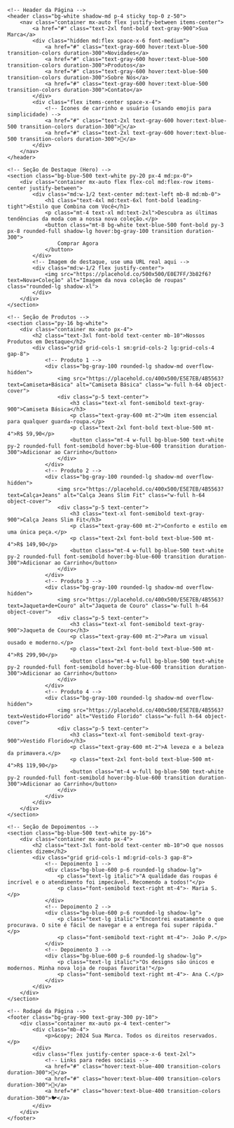 <head>
    <meta charset="UTF-8">
    <meta name="viewport" content="width=device-width, initial-scale=1.0">
    <title>Sua Loja de Roupas</title>
 <title>Sua Loja de Roupas</title>
    <!-- Inclui o CDN do Tailwind CSS para estilização rápida e responsiva -->
    <script src="https://cdn.tailwindcss.com"></script>
    <style>
        @import url('https://fonts.googleapis.com/css2?family=Inter:wght@400;600;700&display=swap');
        body {
            font-family: 'Inter', sans-serif;
        }
        /* Efeito de hover personalizado para os botões */
        .btn-primary:hover {
            background-color: #3b82f6;
            transform: scale(1.05);
            transition: all 0.3s ease;
        }
        .btn-secondary:hover {
            background-color: #f3f4f6;
            color: #1f2937;
            transform: scale(1.05);
            transition: all 0.3s ease;
        }
    </style>
</head>
<body class="bg-gray-50 text-gray-800">

    <!-- Header da Página -->
    <header class="bg-white shadow-md p-4 sticky top-0 z-50">
        <nav class="container mx-auto flex justify-between items-center">
            <a href="#" class="text-2xl font-bold text-gray-900">Sua Marca</a>
            <div class="hidden md:flex space-x-6 font-medium">
                <a href="#" class="text-gray-600 hover:text-blue-500 transition-colors duration-300">Novidades</a>
                <a href="#" class="text-gray-600 hover:text-blue-500 transition-colors duration-300">Produtos</a>
                <a href="#" class="text-gray-600 hover:text-blue-500 transition-colors duration-300">Sobre Nós</a>
                <a href="#" class="text-gray-600 hover:text-blue-500 transition-colors duration-300">Contato</a>
            </div>
            <div class="flex items-center space-x-4">
                <!-- Ícones de carrinho e usuário (usando emojis para simplicidade) -->
                <a href="#" class="text-2xl text-gray-600 hover:text-blue-500 transition-colors duration-300">🛒</a>
                <a href="#" class="text-2xl text-gray-600 hover:text-blue-500 transition-colors duration-300">👤</a>
            </div>
        </nav>
    </header>

    <!-- Seção de Destaque (Hero) -->
    <section class="bg-blue-500 text-white py-20 px-4 md:px-0">
        <div class="container mx-auto flex flex-col md:flex-row items-center justify-between">
            <div class="md:w-1/2 text-center md:text-left mb-8 md:mb-0">
                <h1 class="text-4xl md:text-6xl font-bold leading-tight">Estilo que Combina com Você</h1>
                <p class="mt-4 text-xl md:text-2xl">Descubra as últimas tendências da moda com a nossa nova coleção.</p>
                <button class="mt-8 bg-white text-blue-500 font-bold py-3 px-8 rounded-full shadow-lg hover:bg-gray-100 transition duration-300">
                    Comprar Agora
                </button>
            </div>
            <!-- Imagem de destaque, use uma URL real aqui -->
            <div class="md:w-1/2 flex justify-center">
                <img src="https://placehold.co/500x500/E0E7FF/3b82f6?text=Nova+Coleção" alt="Imagem da nova coleção de roupas" class="rounded-lg shadow-xl">
            </div>
        </div>
    </section>

    <!-- Seção de Produtos -->
    <section class="py-16 bg-white">
        <div class="container mx-auto px-4">
            <h2 class="text-3xl font-bold text-center mb-10">Nossos Produtos em Destaque</h2>
            <div class="grid grid-cols-1 sm:grid-cols-2 lg:grid-cols-4 gap-8">
                <!-- Produto 1 -->
                <div class="bg-gray-100 rounded-lg shadow-md overflow-hidden">
                    <img src="https://placehold.co/400x500/E5E7EB/4B5563?text=Camiseta+Básica" alt="Camiseta Básica" class="w-full h-64 object-cover">
                    <div class="p-5 text-center">
                        <h3 class="text-xl font-semibold text-gray-900">Camiseta Básica</h3>
                        <p class="text-gray-600 mt-2">Um item essencial para qualquer guarda-roupa.</p>
                        <p class="text-2xl font-bold text-blue-500 mt-4">R$ 59,90</p>
                        <button class="mt-4 w-full bg-blue-500 text-white py-2 rounded-full font-semibold hover:bg-blue-600 transition duration-300">Adicionar ao Carrinho</button>
                    </div>
                </div>
                <!-- Produto 2 -->
                <div class="bg-gray-100 rounded-lg shadow-md overflow-hidden">
                    <img src="https://placehold.co/400x500/E5E7EB/4B5563?text=Calça+Jeans" alt="Calça Jeans Slim Fit" class="w-full h-64 object-cover">
                    <div class="p-5 text-center">
                        <h3 class="text-xl font-semibold text-gray-900">Calça Jeans Slim Fit</h3>
                        <p class="text-gray-600 mt-2">Conforto e estilo em uma única peça.</p>
                        <p class="text-2xl font-bold text-blue-500 mt-4">R$ 149,90</p>
                        <button class="mt-4 w-full bg-blue-500 text-white py-2 rounded-full font-semibold hover:bg-blue-600 transition duration-300">Adicionar ao Carrinho</button>
                    </div>
                </div>
                <!-- Produto 3 -->
                <div class="bg-gray-100 rounded-lg shadow-md overflow-hidden">
                    <img src="https://placehold.co/400x500/E5E7EB/4B5563?text=Jaqueta+de+Couro" alt="Jaqueta de Couro" class="w-full h-64 object-cover">
                    <div class="p-5 text-center">
                        <h3 class="text-xl font-semibold text-gray-900">Jaqueta de Couro</h3>
                        <p class="text-gray-600 mt-2">Para um visual ousado e moderno.</p>
                        <p class="text-2xl font-bold text-blue-500 mt-4">R$ 299,90</p>
                        <button class="mt-4 w-full bg-blue-500 text-white py-2 rounded-full font-semibold hover:bg-blue-600 transition duration-300">Adicionar ao Carrinho</button>
                    </div>
                </div>
                <!-- Produto 4 -->
                <div class="bg-gray-100 rounded-lg shadow-md overflow-hidden">
                    <img src="https://placehold.co/400x500/E5E7EB/4B5563?text=Vestido+Florido" alt="Vestido Florido" class="w-full h-64 object-cover">
                    <div class="p-5 text-center">
                        <h3 class="text-xl font-semibold text-gray-900">Vestido Florido</h3>
                        <p class="text-gray-600 mt-2">A leveza e a beleza da primavera.</p>
                        <p class="text-2xl font-bold text-blue-500 mt-4">R$ 119,90</p>
                        <button class="mt-4 w-full bg-blue-500 text-white py-2 rounded-full font-semibold hover:bg-blue-600 transition duration-300">Adicionar ao Carrinho</button>
                    </div>
                </div>
            </div>
        </div>
    </section>
    
    <!-- Seção de Depoimentos -->
    <section class="bg-blue-500 text-white py-16">
        <div class="container mx-auto px-4">
            <h2 class="text-3xl font-bold text-center mb-10">O que nossos clientes dizem</h2>
            <div class="grid grid-cols-1 md:grid-cols-3 gap-8">
                <!-- Depoimento 1 -->
                <div class="bg-blue-600 p-6 rounded-lg shadow-lg">
                    <p class="text-lg italic">"A qualidade das roupas é incrível e o atendimento foi impecável. Recomendo a todos!"</p>
                    <p class="font-semibold text-right mt-4">- Maria S.</p>
                </div>
                <!-- Depoimento 2 -->
                <div class="bg-blue-600 p-6 rounded-lg shadow-lg">
                    <p class="text-lg italic">"Encontrei exatamente o que procurava. O site é fácil de navegar e a entrega foi super rápida."</p>
                    <p class="font-semibold text-right mt-4">- João P.</p>
                </div>
                <!-- Depoimento 3 -->
                <div class="bg-blue-600 p-6 rounded-lg shadow-lg">
                    <p class="text-lg italic">"Os designs são únicos e modernos. Minha nova loja de roupas favorita!"</p>
                    <p class="font-semibold text-right mt-4">- Ana C.</p>
                </div>
            </div>
        </div>
    </section>

    <!-- Rodapé da Página -->
    <footer class="bg-gray-900 text-gray-300 py-10">
        <div class="container mx-auto px-4 text-center">
            <div class="mb-4">
                <p>&copy; 2024 Sua Marca. Todos os direitos reservados.</p>
            </div>
            <div class="flex justify-center space-x-6 text-2xl">
                <!-- Links para redes sociais -->
                <a href="#" class="hover:text-blue-400 transition-colors duration-300">📘</a>
                <a href="#" class="hover:text-blue-400 transition-colors duration-300">📸</a>
                <a href="#" class="hover:text-blue-400 transition-colors duration-300">🐦</a>
            </div>
        </div>
    </footer>

</body>
</html>

